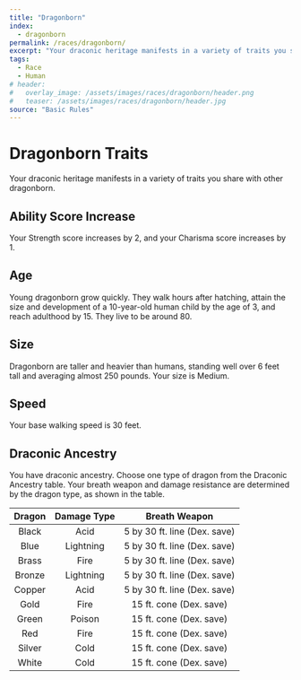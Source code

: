 ```yaml
---
title: "Dragonborn"
index:
  - dragonborn
permalink: /races/dragonborn/
excerpt: "Your draconic heritage manifests in a variety of traits you share with other dragonborn."
tags:
  - Race
  - Human
# header:
#   overlay_image: /assets/images/races/dragonborn/header.png
#   teaser: /assets/images/races/dragonborn/header.jpg
source: "Basic Rules"
---
```


# Dragonborn Traits
Your draconic heritage manifests in a variety of traits you share with other dragonborn.

## Ability Score Increase
Your Strength score increases by 2, and your Charisma score increases by 1.

## Age
Young dragonborn grow quickly. They walk hours after hatching, attain the size and development of a 10-year-old human child by the age of 3, and reach adulthood by 15. They live to be around 80.

## Size
Dragonborn are taller and heavier than humans, standing well over 6 feet tall and averaging almost 250 pounds. Your size is Medium.

## Speed
Your base walking speed is 30 feet.

## Draconic Ancestry
You have draconic ancestry. Choose one type of dragon from the Draconic Ancestry table. Your breath weapon and damage resistance are determined by the dragon type, as shown in the table.

| Dragon | Damage Type | Breath Weapon |
| :---: | :---: | :---: |
| Black | Acid | 5 by 30 ft. line (Dex. save) |
| Blue | Lightning | 5 by 30 ft. line (Dex. save) |
| Brass | Fire | 5 by 30 ft. line (Dex. save) |
| Bronze | Lightning | 5 by 30 ft. line (Dex. save) |
| Copper | Acid | 5 by 30 ft. line (Dex. save) |
| Gold | Fire | 15 ft. cone (Dex. save) |
| Green | Poison | 15 ft. cone (Dex. save) |
| Red | Fire | 15 ft. cone (Dex. save) |
| Silver | Cold | 15 ft. cone (Dex. save) |
| White | Cold | 15 ft. cone (Dex. save) |